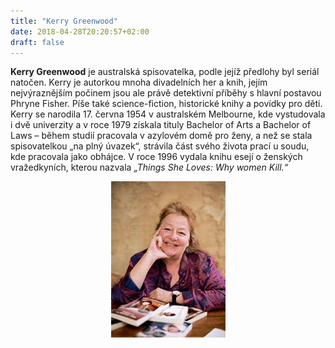 ```yaml
---
title: "Kerry Greenwood"
date: 2018-04-28T20:20:57+02:00
draft: false
---
```


**Kerry Greenwood** je australská spisovatelka, podle jejíž předlohy byl seriál natočen. Kerry je autorkou mnoha divadelních her a knih, jejím nejvýraznějším počinem jsou ale právě detektivní příběhy s hlavní postavou Phryne Fisher. Píše také science-fiction, historické knihy a povídky pro děti. Kerry se narodila 17. června 1954 v australském Melbourne, kde vystudovala i dvě univerzity a v roce 1979 získala tituly Bachelor of Arts a Bachelor of Laws – během studií pracovala v azylovém domě pro ženy, a než se stala spisovatelkou „na plný úvazek“, strávila část svého života prací u soudu, kde pracovala jako obhájce. V roce 1996 vydala knihu esejí o ženských vražedkyních, kterou nazvala *„Things She Loves: Why women Kill.“*

<center> <img src="kerry.jpg"> </center>

<div class="fb-like" data-href="https://barbies.github.io/hugo-start/" data-layout="standard" data-action="like" data-size="small" data-show-faces="true" data-share="true"></div>